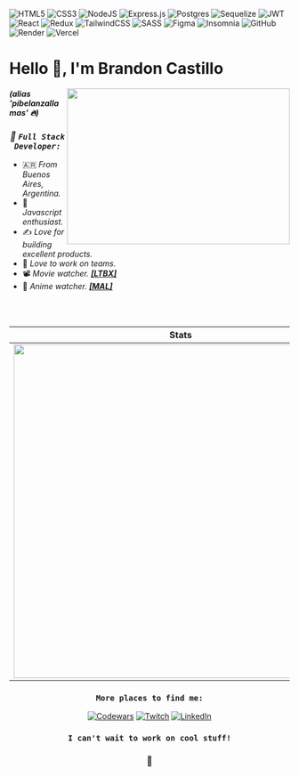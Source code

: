 ![HTML5](https://img.shields.io/badge/html5-%23E34F26.svg?style=for-the-badge&logo=html5&logoColor=white) ![CSS3](https://img.shields.io/badge/css3-%231572B6.svg?style=for-the-badge&logo=css3&logoColor=white) ![NodeJS](https://img.shields.io/badge/node.js-6DA55F?style=for-the-badge&logo=node.js&logoColor=white) ![Express.js](https://img.shields.io/badge/express.js-%23404d59.svg?style=for-the-badge&logo=express&logoColor=%2361DAFB) ![Postgres](https://img.shields.io/badge/postgres-%23316192.svg?style=for-the-badge&logo=postgresql&logoColor=white) ![Sequelize](https://img.shields.io/badge/Sequelize-52B0E7?style=for-the-badge&logo=Sequelize&logoColor=white) ![JWT](https://img.shields.io/badge/JWT-black?style=for-the-badge&logo=JSON%20web%20tokens) ![React](https://img.shields.io/badge/react-%2320232a.svg?style=for-the-badge&logo=react&logoColor=%2361DAFB) ![Redux](https://img.shields.io/badge/redux-%23593d88.svg?style=for-the-badge&logo=redux&logoColor=white) ![TailwindCSS](https://img.shields.io/badge/tailwindcss-%2338B2AC.svg?style=for-the-badge&logo=tailwind-css&logoColor=white) ![SASS](https://img.shields.io/badge/SASS-hotpink.svg?style=for-the-badge&logo=SASS&logoColor=white) ![Figma](https://img.shields.io/badge/figma-%23F24E1E.svg?style=for-the-badge&logo=figma&logoColor=white) ![Insomnia](https://img.shields.io/badge/Insomnia-black?style=for-the-badge&logo=insomnia&logoColor=5849BE) ![GitHub](https://img.shields.io/badge/github-%23121011.svg?style=for-the-badge&logo=github&logoColor=white) ![Render](https://img.shields.io/badge/Render-%46E3B7.svg?style=for-the-badge&logo=render&logoColor=white) ![Vercel](https://img.shields.io/badge/vercel-%23000000.svg?style=for-the-badge&logo=vercel&logoColor=white)

# Hello 👋, I'm Brandon Castillo 

<img align="right" src="https://media.tenor.com/2GTfGOQMA-wAAAAC/computer-nerd.gif" width="400" height="280">

<div align="left">
 
 #### *(alias 'pibelanzallamas' 🔥)*
 
</div>

<div align="center">
 
  ### ***💫 ``Full Stack Developer:``***
 
</div>

<div align="left">
 
 - 🇦🇷 *From Buenos Aires, Argentina.*
 - 💛 *Javascript enthusiast.*
 - ✍️ *Love for building excellent products.*
 - 🏓 *Love to work on teams.*
 - 📽 *Movie watcher. [**[LTBX]**](https://letterboxd.com/pibelanzallamas/)*
 - 🍜 *Anime watcher. [**[MAL]**](https://myanimelist.net/profile/pibelanzallamas/)*
   <!-- - 👓 *Portfolio. [**[💼]**](https://brandon-portfolio-phi.vercel.app/contact)* -->

</div>

<br>
<br>

<div align="center">
 
   **Stats**                 | **Top Languages**
  :-------------------------:|:-------------------------:
 <img src="https://github-readme-stats.vercel.app/api?username=pibelanzallamas&show_icons=true&theme=transparent" width="600px"/>  |  <img align="right" src="https://github-readme-stats.vercel.app/api/top-langs/?username=anuraghazra&layout=donut-vertical&theme=transparent" width="330px"/>   
 </div>

<div align="center">
 
  ### ``More places to find me:``

 [![Codewars](https://img.shields.io/badge/Codewars-B1361E?style=for-the-badge&logo=codewars&logoColor=grey)](https://www.codewars.com/users/pibelanzallamas)
  [![Twitch](https://img.shields.io/badge/Twitch-%239146FF.svg?style=for-the-badge&logo=Twitch&logoColor=white)](https://www.twitch.tv/brancastillodev)
  [![LinkedIn](https://img.shields.io/badge/linkedin-%230077B5.svg?style=for-the-badge&logo=linkedin&logoColor=white)](https://www.linkedin.com/in/brandon-castillo-dev)
  
</div>

<div align="center"> 


 ### ``I can't wait to work on cool stuff!``
 ### 🚀
 


</div>
